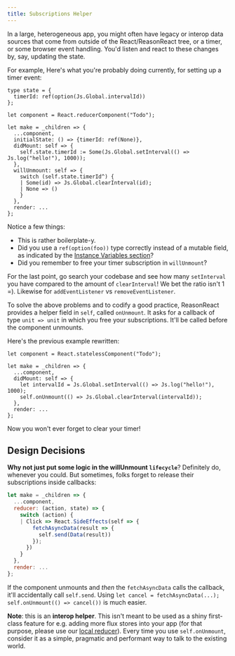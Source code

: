 ```yaml
---
title: Subscriptions Helper
---
```


In a large, heterogeneous app, you might often have legacy or interop data sources that come from outside of the React/ReasonReact tree, or a timer, or some browser event handling. You'd listen and react to these changes by, say, updating the state.

For example, Here's what you're probably doing currently, for setting up a timer event:

```reason
type state = {
  timerId: ref(option(Js.Global.intervalId))
};

let component = React.reducerComponent("Todo");

let make = _children => {
  ...component,
  initialState: () => {timerId: ref(None)},
  didMount: self => {
    self.state.timerId := Some(Js.Global.setInterval(() => Js.log("hello!"), 1000));
  },
  willUnmount: self => {
    switch (self.state.timerId^) {
    | Some(id) => Js.Global.clearInterval(id);
    | None => ()
    }
  },
  render: ...
};
```

Notice a few things:

- This is rather boilerplate-y.
- Did you use a `ref(option(foo))` type correctly instead of a mutable field, as indicated by the [Instance Variables section](instance-variables.md)?
- Did you remember to free your timer subscription in `willUnmount`?

For the last point, go search your codebase and see how many `setInterval` you have compared to the amount of `clearInterval`! We bet the ratio isn't 1 =). Likewise for `addEventListener` vs `removeEventListener`.

To solve the above problems and to codify a good practice, ReasonReact provides a helper field in `self`, called `onUnmount`. It asks for a callback of type `unit => unit` in which you free your subscriptions. It'll be called before the component unmounts.

Here's the previous example rewritten:

```reason
let component = React.statelessComponent("Todo");

let make = _children => {
  ...component,
  didMount: self => {
    let intervalId = Js.Global.setInterval(() => Js.log("hello!"), 1000);
    self.onUnmount(() => Js.Global.clearInterval(intervalId));
  },
  render: ...
};
```

Now you won't ever forget to clear your timer!

## Design Decisions

**Why not just put some logic in the willUnmount `lifecycle`**? Definitely do, whenever you could. But sometimes, folks forget to release their subscriptions inside callbacks:

```js
let make = _children => {
  ...component,
  reducer: (action, state) => {
    switch (action) {
    | Click => React.SideEffects(self => {
        fetchAsyncData(result => {
          self.send(Data(result))
        });
      })
    }
  },
  render: ...
};
```

If the component unmounts and _then_ the `fetchAsyncData` calls the callback, it'll accidentally call `self.send`. Using `let cancel = fetchAsyncData(...); self.onUnmount(() => cancel())` is much easier.

**Note**: this is an **interop helper**. This isn't meant to be used as a shiny first-class feature for e.g. adding more flux stores into your app (for that purpose, please use our [local reducer](state-actions-reducer.md#actions-reducer)). Every time you use `self.onUnmount`, consider it as a simple, pragmatic and performant way to talk to the existing world.
